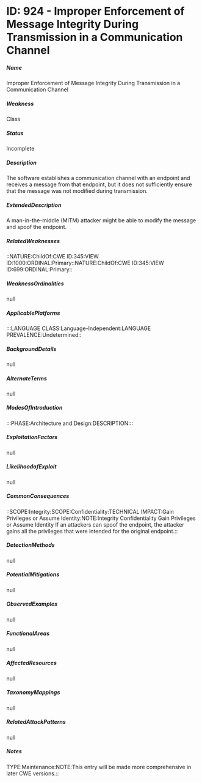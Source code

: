 # ID: 924 - Improper Enforcement of Message Integrity During Transmission in a Communication Channel
<h5>Name</h5>Improper Enforcement of Message Integrity During Transmission in a Communication Channel
<h5>Weakness</h5>Class
<h5>Status</h5>Incomplete
<h5>Description</h5>The software establishes a communication channel with an endpoint and receives a message from that endpoint, but it does not sufficiently ensure that the message was not modified during transmission.
<h5>ExtendedDescription</h5>A man-in-the-middle (MITM) attacker might be able to modify the message and spoof the endpoint.
<h5>RelatedWeaknesses</h5>::NATURE:ChildOf:CWE ID:345:VIEW ID:1000:ORDINAL:Primary::NATURE:ChildOf:CWE ID:345:VIEW ID:699:ORDINAL:Primary::
<h5>WeaknessOrdinalities</h5>null
<h5>ApplicablePlatforms</h5>:::LANGUAGE CLASS:Language-Independent:LANGUAGE PREVALENCE:Undetermined::
<h5>BackgroundDetails</h5>null
<h5>AlternateTerms</h5>null
<h5>ModesOfIntroduction</h5>:::PHASE:Architecture and Design:DESCRIPTION:::
<h5>ExploitationFactors</h5>null
<h5>LikelihoodofExploit</h5>null
<h5>CommonConsequences</h5>::SCOPE:Integrity:SCOPE:Confidentiality:TECHNICAL IMPACT:Gain Privileges or Assume Identity:NOTE:Integrity Confidentiality Gain Privileges or Assume Identity If an attackers can spoof the endpoint, the attacker gains all the privileges that were intended for the original endpoint.::
<h5>DetectionMethods</h5>null
<h5>PotentialMitigations</h5>null
<h5>ObservedExamples</h5>null
<h5>FunctionalAreas</h5>null
<h5>AffectedResources</h5>null
<h5>TaxonomyMappings</h5>null
<h5>RelatedAttackPatterns</h5>null
<h5>Notes</h5>TYPE:Maintenance:NOTE:This entry will be made more comprehensive in later CWE versions.::

